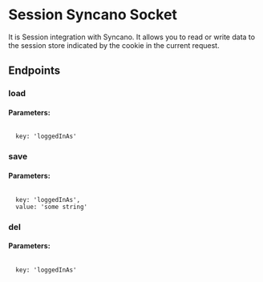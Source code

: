 # Session Syncano Socket

It is Session integration with Syncano. It allows you to read or write data to the session store indicated by the cookie in the current request.

## Endpoints

### load

#### Parameters:
```

  key: 'loggedInAs'
```


### save

#### Parameters:
```

  key: 'loggedInAs',
  value: 'some string'
```


### del

#### Parameters:
```

  key: 'loggedInAs'
```

